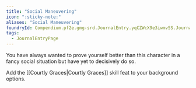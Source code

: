 ```yaml
---
title: "Social Maneuvering"
icon: ":sticky-note:"
aliases: "Social Maneuvering"
foundryId: Compendium.pf2e.gmg-srd.JournalEntry.yqCZWcX9e3iwmvSS.JournalEntryPage.dHbXqHv4AWqGwQb5
tags:
  - JournalEntryPage
---
```

You have always wanted to prove yourself better than this character in a fancy social situation but have yet to decisively do so.

Add the [[Courtly Graces|Courtly Graces]] skill feat to your background options.